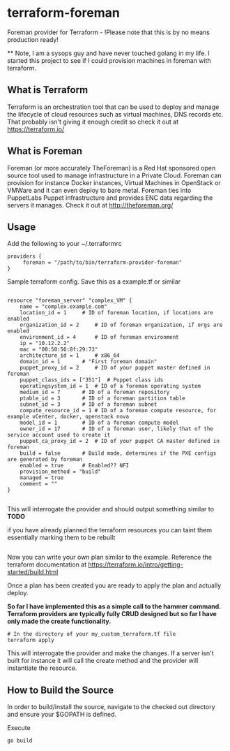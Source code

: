 # terraform-foreman
Foreman provider for Terraform - !Please note that this is by no means production ready!

** Note, I am a sysops guy and have never touched golang in my life. I started this project to see if I could provision machines in foreman with terraform. 

## What is Terraform
Terraform is an orchestration tool that can be used to deploy and manage the lifecycle of cloud resources such as virtual machines, DNS records etc.
That probably isn't giving it enough credit so check it out at https://terraform.io/

## What is Foreman
Foreman (or more accurately TheForeman) is a Red Hat sponsored open source tool used to manage infrastructure in a Private Cloud. Foreman can provision for instance Docker instances, Virtual Machines in OpenStack or VMWare and it can even deploy to bare metal. Foreman ties into PuppetLabs Puppet infrastructure and provides ENC data regarding the servers it manages. Check it out at http://theforeman.org/

## Usage


Add the following to your ~/.terraformrc
```
providers {
     foreman = "/path/to/bin/terraform-provider-foreman"
}
```

Sample terraform config. Save this as a example.tf or similar
```

resource "foreman_server" "complex_VM" {
    name = "complex.example.com"
    location_id = 1		# ID of foreman location, if locations are enabled
    organization_id = 2		# ID of foreman organization, if orgs are enabled
    environment_id = 4		# ID of foreman environment
    ip = "10.12.2.2"
    mac = "00:50:56:8f:29:73"
    architecture_id = 1 	# x86_64
    domain_id = 1		# "First foreman domain"
    puppet_proxy_id = 2		# ID of your puppet master defined in foreman
    puppet_class_ids = ["351"]  # Puppet class ids
    operatingsystem_id = 1	# ID of a foreman operating system
    medium_id = 7		# ID of a foreman repository
    ptable_id = 3		# ID of a foreman partition table
    subnet_id = 3		# ID of a foreman subnet
    compute_resource_id = 1	# ID of a foreman compute resource, for example vCenter, docker, openstack nova
    model_id = 1		# ID of a foreman compute model
    owner_id = 17		# ID of a foreman user, likely that of the service account used to create it
    puppet_ca_proxy_id = 2	# ID of your puppet CA master defined in foreman
    build = false		# Build mode, determines if the PXE configs are generated by foreman
    enabled = true		# Enabled?? NFI
    provision_method = "build"  
    managed = true		
    comment = ""
}
```
```
```

This will interrogate the provider and should output something similar to
**TODO**


if you have already planned the terraform resources you can taint them essentially marking them to be rebuilt

```
```

Now you can write your own plan similar to the example. Reference the terraform documentation at https://terraform.io/intro/getting-started/build.html

Once a plan has been created you are ready to apply the plan and actually deploy. 

**So far I have implemented this as a simple call to the hammer command. Terraform providers are typically fully CRUD designed but so far I have only made the create functionality.**

```
# In the directory of your my_custom_terraform.tf file
terraform apply
```
This will interrogate the provider and make the changes. If a server isn't built for instance it will call the create method and the provider will instantiate the resource.

## How to Build the Source
In order to build/install the source, navigate to the checked out directory and ensure your $GOPATH is defined.

Execute
```
go build
```

```
```



